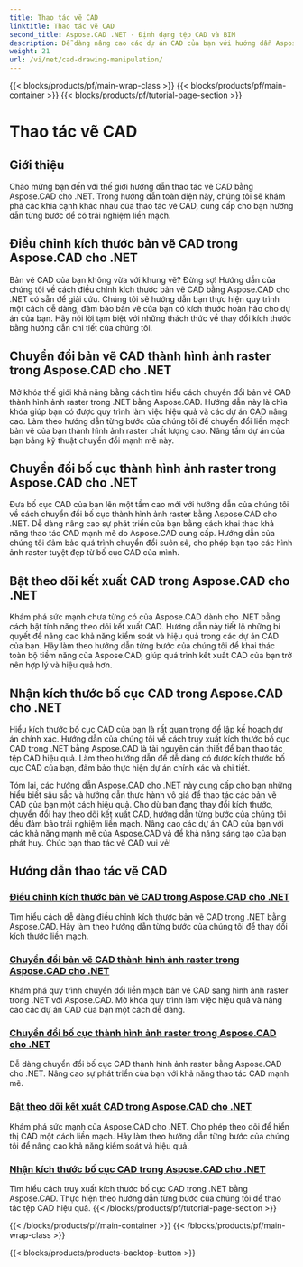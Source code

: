 ```yaml
---
title: Thao tác vẽ CAD
linktitle: Thao tác vẽ CAD
second_title: Aspose.CAD .NET - Định dạng tệp CAD và BIM
description: Dễ dàng nâng cao các dự án CAD của bạn với hướng dẫn Aspose.CAD cho .NET. Thay đổi kích thước, chuyển đổi và tối ưu hóa bản vẽ CAD một cách liền mạch với hướng dẫn từng bước của chúng tôi.
weight: 21
url: /vi/net/cad-drawing-manipulation/
---
```


{{< blocks/products/pf/main-wrap-class >}}
{{< blocks/products/pf/main-container >}}
{{< blocks/products/pf/tutorial-page-section >}}

# Thao tác vẽ CAD


## Giới thiệu

Chào mừng bạn đến với thế giới hướng dẫn thao tác vẽ CAD bằng Aspose.CAD cho .NET. Trong hướng dẫn toàn diện này, chúng tôi sẽ khám phá các khía cạnh khác nhau của thao tác vẽ CAD, cung cấp cho bạn hướng dẫn từng bước để có trải nghiệm liền mạch.

## Điều chỉnh kích thước bản vẽ CAD trong Aspose.CAD cho .NET

Bản vẽ CAD của bạn không vừa với khung vẽ? Đừng sợ! Hướng dẫn của chúng tôi về cách điều chỉnh kích thước bản vẽ CAD bằng Aspose.CAD cho .NET có sẵn để giải cứu. Chúng tôi sẽ hướng dẫn bạn thực hiện quy trình một cách dễ dàng, đảm bảo bản vẽ của bạn có kích thước hoàn hảo cho dự án của bạn. Hãy nói lời tạm biệt với những thách thức về thay đổi kích thước bằng hướng dẫn chi tiết của chúng tôi.

## Chuyển đổi bản vẽ CAD thành hình ảnh raster trong Aspose.CAD cho .NET

Mở khóa thế giới khả năng bằng cách tìm hiểu cách chuyển đổi bản vẽ CAD thành hình ảnh raster trong .NET bằng Aspose.CAD. Hướng dẫn này là chìa khóa giúp bạn có được quy trình làm việc hiệu quả và các dự án CAD nâng cao. Làm theo hướng dẫn từng bước của chúng tôi để chuyển đổi liền mạch bản vẽ của bạn thành hình ảnh raster chất lượng cao. Nâng tầm dự án của bạn bằng kỹ thuật chuyển đổi mạnh mẽ này.

## Chuyển đổi bố cục thành hình ảnh raster trong Aspose.CAD cho .NET

Đưa bố cục CAD của bạn lên một tầm cao mới với hướng dẫn của chúng tôi về cách chuyển đổi bố cục thành hình ảnh raster bằng Aspose.CAD cho .NET. Dễ dàng nâng cao sự phát triển của bạn bằng cách khai thác khả năng thao tác CAD mạnh mẽ do Aspose.CAD cung cấp. Hướng dẫn của chúng tôi đảm bảo quá trình chuyển đổi suôn sẻ, cho phép bạn tạo các hình ảnh raster tuyệt đẹp từ bố cục CAD của mình.

## Bật theo dõi kết xuất CAD trong Aspose.CAD cho .NET

Khám phá sức mạnh chưa từng có của Aspose.CAD dành cho .NET bằng cách bật tính năng theo dõi kết xuất CAD. Hướng dẫn này tiết lộ những bí quyết để nâng cao khả năng kiểm soát và hiệu quả trong các dự án CAD của bạn. Hãy làm theo hướng dẫn từng bước của chúng tôi để khai thác toàn bộ tiềm năng của Aspose.CAD, giúp quá trình kết xuất CAD của bạn trở nên hợp lý và hiệu quả hơn.

## Nhận kích thước bố cục CAD trong Aspose.CAD cho .NET

Hiểu kích thước bố cục CAD của bạn là rất quan trọng để lập kế hoạch dự án chính xác. Hướng dẫn của chúng tôi về cách truy xuất kích thước bố cục CAD trong .NET bằng Aspose.CAD là tài nguyên cần thiết để bạn thao tác tệp CAD hiệu quả. Làm theo hướng dẫn để dễ dàng có được kích thước bố cục CAD của bạn, đảm bảo thực hiện dự án chính xác và chi tiết.

Tóm lại, các hướng dẫn Aspose.CAD cho .NET này cung cấp cho bạn những hiểu biết sâu sắc và hướng dẫn thực hành vô giá để thao tác các bản vẽ CAD của bạn một cách hiệu quả. Cho dù bạn đang thay đổi kích thước, chuyển đổi hay theo dõi kết xuất CAD, hướng dẫn từng bước của chúng tôi đều đảm bảo trải nghiệm liền mạch. Nâng cao các dự án CAD của bạn với các khả năng mạnh mẽ của Aspose.CAD và để khả năng sáng tạo của bạn phát huy. Chúc bạn thao tác vẽ CAD vui vẻ!
## Hướng dẫn thao tác vẽ CAD
### [Điều chỉnh kích thước bản vẽ CAD trong Aspose.CAD cho .NET](./adjust-cad-drawing-size/)
Tìm hiểu cách dễ dàng điều chỉnh kích thước bản vẽ CAD trong .NET bằng Aspose.CAD. Hãy làm theo hướng dẫn từng bước của chúng tôi để thay đổi kích thước liền mạch.
### [Chuyển đổi bản vẽ CAD thành hình ảnh raster trong Aspose.CAD cho .NET](./convert-cad-drawing-to-raster-image/)
Khám phá quy trình chuyển đổi liền mạch bản vẽ CAD sang hình ảnh raster trong .NET với Aspose.CAD. Mở khóa quy trình làm việc hiệu quả và nâng cao các dự án CAD của bạn một cách dễ dàng.
### [Chuyển đổi bố cục thành hình ảnh raster trong Aspose.CAD cho .NET](./convert-layouts-to-raster-image/)
Dễ dàng chuyển đổi bố cục CAD thành hình ảnh raster bằng Aspose.CAD cho .NET. Nâng cao sự phát triển của bạn với khả năng thao tác CAD mạnh mẽ.
### [Bật theo dõi kết xuất CAD trong Aspose.CAD cho .NET](./enable-tracking-for-cad-rendering/)
Khám phá sức mạnh của Aspose.CAD cho .NET. Cho phép theo dõi để hiển thị CAD một cách liền mạch. Hãy làm theo hướng dẫn từng bước của chúng tôi để nâng cao khả năng kiểm soát và hiệu quả.
### [Nhận kích thước bố cục CAD trong Aspose.CAD cho .NET](./get-size-of-cad-layout/)
Tìm hiểu cách truy xuất kích thước bố cục CAD trong .NET bằng Aspose.CAD. Thực hiện theo hướng dẫn từng bước của chúng tôi để thao tác tệp CAD hiệu quả.
{{< /blocks/products/pf/tutorial-page-section >}}

{{< /blocks/products/pf/main-container >}}
{{< /blocks/products/pf/main-wrap-class >}}

{{< blocks/products/products-backtop-button >}}
